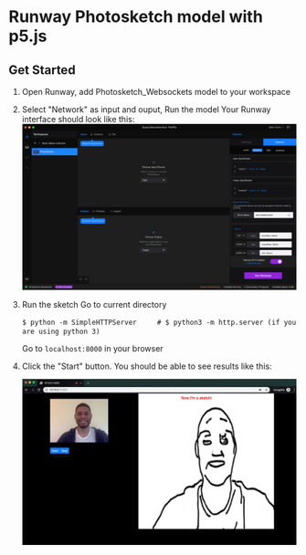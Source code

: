 # Runway Photosketch model with p5.js

## Get Started
1. Open Runway, add Photosketch_Websockets model to your workspace
2. Select "Network" as input and ouput, Run the model
    Your Runway interface should look like this:
    <img src="images/interface.png" width="500">

3. Run the sketch
    Go to current directory
    ```
    $ python -m SimpleHTTPServer     # $ python3 -m http.server (if you are using python 3)
    ```
    Go to `localhost:8000` in your browser
4. Click the "Start" button.
    You should be able to see results like this:
    
    <img src="images/header.png" width="500">